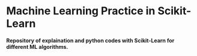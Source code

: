 # Machine Learning Practice in Scikit-Learn 
#### Repository of explaination and python codes with Scikit-Learn for different ML algorithms.
